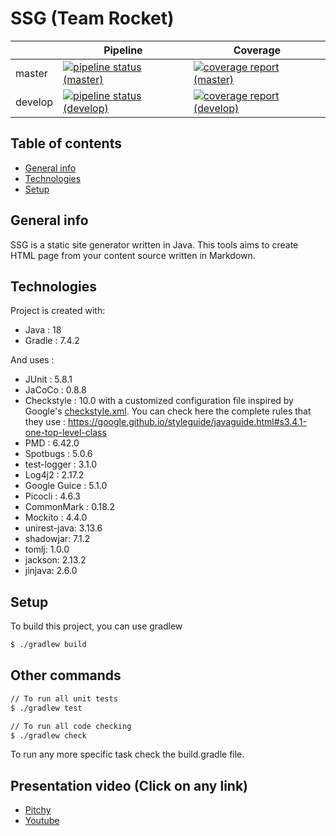 # SSG (Team Rocket)

|         | Pipeline                                                                                                                                                                                                   | Coverage                                                                                                                                                                                                   |
|---------|------------------------------------------------------------------------------------------------------------------------------------------------------------------------------------------------------------|------------------------------------------------------------------------------------------------------------------------------------------------------------------------------------------------------------|
| master  | [![pipeline status (master)](https://gaufre.informatique.univ-paris-diderot.fr/meguenni/ssg/badges/master/pipeline.svg)](https://gaufre.informatique.univ-paris-diderot.fr/meguenni/ssg/commits/master)    | [![coverage report (master)](https://gaufre.informatique.univ-paris-diderot.fr/meguenni/ssg/badges/master/coverage.svg)](https://gaufre.informatique.univ-paris-diderot.fr/meguenni/ssg/commits/master)    |
| develop | [![pipeline status (develop)](https://gaufre.informatique.univ-paris-diderot.fr/meguenni/ssg/badges/develop/pipeline.svg)](https://gaufre.informatique.univ-paris-diderot.fr/meguenni/ssg/commits/develop) | [![coverage report (develop)](https://gaufre.informatique.univ-paris-diderot.fr/meguenni/ssg/badges/develop/coverage.svg)](https://gaufre.informatique.univ-paris-diderot.fr/meguenni/ssg/commits/develop) |

## Table of contents
* [General info](#general-info)
* [Technologies](#technologies)
* [Setup](#setup)

## General info
SSG is a static site generator written in Java.
This tools aims to create HTML page from your content source written in Markdown.

## Technologies
Project is created with:
* Java : 18
* Gradle : 7.4.2

And uses :
* JUnit : 5.8.1
* JaCoCo : 0.8.8
* Checkstyle : 10.0 with a customized configuration file inspired by Google's [checkstyle.xml](https://github.com/checkstyle/checkstyle/blob/master/src/main/resources/google_checks.xml). You can check here the complete rules that they use : https://google.github.io/styleguide/javaguide.html#s3.4.1-one-top-level-class
* PMD : 6.42.0
* Spotbugs : 5.0.6
* test-logger : 3.1.0
* Log4j2 : 2.17.2
* Google Guice : 5.1.0
* Picocli : 4.6.3
* CommonMark : 0.18.2
* Mockito : 4.4.0
* unirest-java: 3.13.6
* shadowjar: 7.1.2
* tomlj: 1.0.0
* jackson: 2.13.2
* jinjava: 2.6.0

## Setup
To build this project, you can use gradlew

```bash
$ ./gradlew build
```

## Other commands

```bash
// To run all unit tests
$ ./gradlew test

// To run all code checking
$ ./gradlew check 
```

To run any more specific task check the build.gradle file.

## Presentation video (Click on any link) 

* [Pitchy](https://app.pitchy.fr/share?id=vodPNeLo)
* [Youtube](https://youtu.be/SFpZN9Tsj2w)
